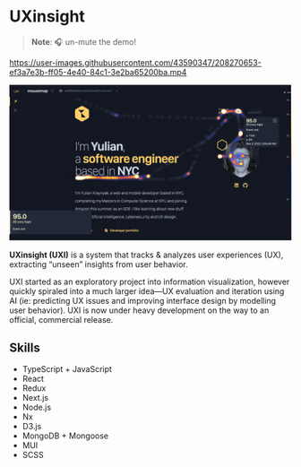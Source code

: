 # UXinsight

> **Note**: 🎧 un-mute the demo!

https://user-images.githubusercontent.com/43590347/208270653-ef3a7e3b-ff05-4e40-84c1-3e2ba65200ba.mp4

![uxi-screenshot](/assets/uxi-ss.png)

**UXinsight (UXI)** is a system that tracks & analyzes user experiences (UX), extracting “unseen” insights from user behavior.

UXI started as an exploratory project into information visualization, however quickly spiraled into a much larger idea—UX evaluation and iteration using AI (ie: predicting UX issues and improving interface design by modelling user behavior). UXI is now under heavy development on the way to an official, commercial release. 
## Skills

- TypeScript + JavaScript
- React
- Redux
- Next.js
- Node.js
- Nx
- D3.js
- MongoDB + Mongoose
- MUI
- SCSS
